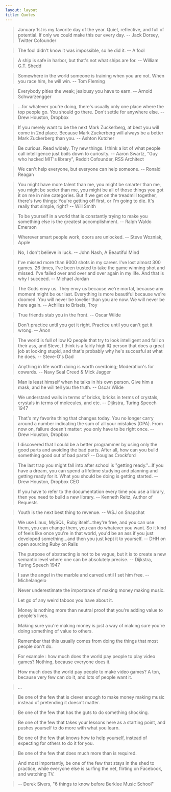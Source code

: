 ```yaml
---
layout: layout
title: Quotes
---
```


<!-- -->
> January 1st is my favorite day of the year. Quiet, reflective, and full of potential. If only we could make this our every day. -- Jack Dorsey, Twitter Cofounder

<!-- -->
> The fool didn't know it was impossible, so he did it. -- A fool

<!-- -->
> A ship is safe in harbor, but that's not what ships are for. -- William G.T. Shedd

<!-- -->
> Somewhere in the world someone is training when you are not. When you race him, he will win. -- Tom Fleming

<!-- -->
> Everybody pities the weak; jealousy you have to earn. -- Arnold Schwarzengger

<!-- -->
> ...for whatever you're doing, there's usually only one place where the top people go. 
> You should go there. Don't settle for anywhere else. -- Drew Houston, Dropbox

<!-- -->
> If you merely want to be the next Mark Zuckerberg, at best you will come in 2nd place. Because
> Mark Zuckerberg will always be a better Mark Zuckerberg than you. -- Ashton Kutcher

<!-- -->
> Be curious. Read widely. Try new things. I think a lot of what people call intelligence just boils down to curiosity. -- Aaron Swartz, "Guy who hacked MIT's library", Reddit Cofounder, RSS Architect

<!-- -->
> We can't help everyone, but everyone can help someone. -- Ronald Reagan  

<!-- -->
> You might have more talent than me, you might be smarter than me, you might be sexier than me, you might be all of those things you got it on me in nine categories. But if we get on the treadmill together, there's two things: You're getting off first, or I'm going to die. It's really that simple, right? -- Will Smith

<!-- -->
> To be yourself in a world that is constantly trying to make you something else is the greatest accomplishment. -- Ralph Waldo Emerson

<!-- -->
> Wherever smart people work, doors are unlocked. -- Steve Wozniak, Apple

<!-- -->
> No, I don't believe in luck. -- John Nash, A Beautiful Mind

<!-- -->
> I've missed more than 9000 shots in my career. I've lost almost 300 games. 26 times, I've been trusted to take the game winning shot and missed. I've failed over and over and over again in my life. And that is why I succeed. -- Michael Jordan

<!-- -->
> The Gods envy us. They envy us because we're mortal, because any moment might be our last. Everything is more beautiful because we're doomed. You will never be lovelier than you are now. We will never be here again. -- Achilles to Briseis, Troy

<!-- -->
> True friends stab you in the front. -- Oscar Wilde

<!-- -->
> Don't practice until you get it right. Practice until you can't get it wrong. -- Anon

<!-- -->
> The world is full of low IQ people that try to look intelligent and fall on their ass, and Steve, 
> I think is a fairly high IQ person that does a great job at looking stupid, and that's probably 
> why he's succesful at what he does. -- Steve-O's Dad

<!-- -->
> Anything in life worth doing is worth overdoing; Moderation's for cowards. -- Navy Seal Creed & Mick Jagger

<!-- -->
> Man is least himself when he talks in his own person. Give him a mask, and he will tell you the truth. -- Oscar Wilde 

<!-- -->
> We understand walls in terms of bricks, bricks in terms of crystals, crystals in terms of molecules, and etc. -- Dijkstra, Turing Speech 1947

<!-- -->
> That's my favorite thing that changes today. You no longer carry around a number indicating 
> the sum of all your mistakes (GPA). From now on, failure doesn't matter: you only have to 
> be right once. -- Drew Houston, Dropbox

<!-- -->
> I discovered that I could be a better programmer by using only the good parts and avoiding 
> the bad parts. After all, how can you build something good out of bad parts? -- Douglas Crockford

<!-- -->
> The last trap you might fall into after school is "getting ready."...If you have a dream, you can spend a lifetime studying and planning and getting ready for it. What you should be doing is getting started. -- Drew Houston, Dropbox CEO

<!-- -->
> If you have to refer to the documentation every time you use a 
> library, then you need to build a new library. -- Kenneth Reitz, Author of Requests

<!-- -->
> Youth is the next best thing to revenue. -- WSJ on Snapchat

<!-- -->
> We use Linux, MySQL, Ruby itself...they're free, and you can use them, you can change them, you can do whatever you want.  So it kind of feels like once you're in that world, you'd be an ass if you just developed something...and then you just kept it to yourself. -- DHH on open sourcing Ruby on Rails

<!-- -->
> The purpose of abstracting is not to be vague, but it is to create a new semantic level where 
> one can be absolutely precise. -- Dijkstra, Turing Speech 1947

<!-- -->
> I saw the angel in the marble and carved until I set him free. -- Michelangelo

<!-- -->
> Never underestimate the importance of making money making music.

> Let go of any weird taboos you have about it.

> Money is nothing more than neutral proof that you're adding value to people's lives.

> Making sure you're making money is just a way of making sure you're doing something of value to others.

> Remember that this usually comes from doing the things that most people don't do.

> For example : how much does the world pay people to play video games? Nothing, because everyone does it.

> How much does the world pay people to make video games? A ton, because very few can do it, and lots of people want it.

> ...

> Be one of the few that is clever enough to make money making music instead of pretending it doesn't matter.

> Be one of the few that has the guts to do something shocking.

> Be one of the few that takes your lessons here as a starting point, and pushes yourself to do more with what you learn.

> Be one of the few that knows how to help yourself, instead of expecting for others to do it for you.

> Be one of the few that does much more than is required.

> And most importantly, be one of the few that stays in the shed to practice, while everyone else is surfing the net, flirting on Facebook, and watching TV.

> -- Derek Sivers, "6 things to know before Berklee Music School"

